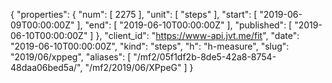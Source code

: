 {
  "properties": {
    "num": [
      2275
    ],
    "unit": [
      "steps"
    ],
    "start": [
      "2019-06-09T00:00:00Z"
    ],
    "end": [
      "2019-06-10T00:00:00Z"
    ],
    "published": [
      "2019-06-10T00:00:00Z"
    ]
  },
  "client_id": "https://www-api.jvt.me/fit",
  "date": "2019-06-10T00:00:00Z",
  "kind": "steps",
  "h": "h-measure",
  "slug": "2019/06/xppeg",
  "aliases": [
    "/mf2/05f1df2b-8de5-42a8-8754-48daa06bed5a/",
    "/mf2/2019/06/XPpeG"
  ]
}
